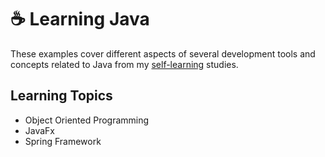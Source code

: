# ☕ Learning Java

These examples cover different aspects of several development tools and concepts related to Java from my [self-learning](https://github.com/DanielBrito/self-learning) studies.

## Learning Topics

- Object Oriented Programming
- JavaFx
- Spring Framework
  
